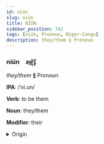 ```yaml
---
id: niün
slug: niün
title: NİÜN
sidebar_position: 742
tags: [niün, Pronoun, Niger-Congo]
description: they/them § Pronoun
---
```


### niün&emsp;<span kind="abugida">ƨɟɽ̃ʄ</span>

*they/them* **§** Pronoun

**IPA**: /ˈni.un/

**Verb**: to be them

**Noun**: they/them

**Modifier**: their

<details>
    <summary>Origin</summary>
    Wolof ñoom /ɲɔːm/<br/>
    <em>Niger-Congo Language Family</em>
</details>
